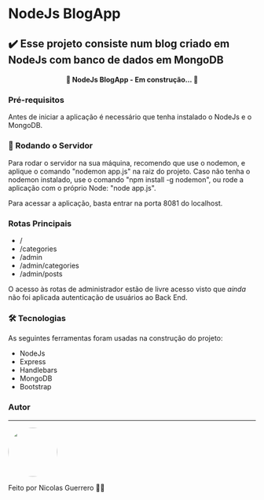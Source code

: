 # NodeJs BlogApp
## :heavy_check_mark: Esse projeto consiste num blog criado em NodeJs com banco de dados em MongoDB

<h4 align="center"> 
	🚧  NodeJs BlogApp - Em construção...  🚧
</h4>

### Pré-requisitos

Antes de iniciar a aplicação é necessário que tenha instalado o NodeJs e o MongoDB.

### 🎲 Rodando o Servidor

Para rodar o servidor na sua máquina, recomendo que use o nodemon, e aplique o comando "nodemon app.js" na raiz do projeto. Caso não tenha o nodemon instalado, use o comando "npm install -g nodemon", ou rode a aplicação com o próprio Node: "node app.js".

Para acessar a aplicação, basta entrar na porta 8081 do localhost.

### Rotas Principais
<!--ts-->
   * /
   * /categories
   * /admin
   * /admin/categories
   * /admin/posts
<!--te-->

O acesso às rotas de administrador estão de livre acesso visto que *ainda* não foi aplicada autenticação de usuários ao Back End.

### 🛠 Tecnologias

As seguintes ferramentas foram usadas na construção do projeto:

- NodeJs
- Express
- Handlebars
- MongoDB
- Bootstrap

### Autor
---

 <img style="border-radius: 50%;" src="https://github.com/nicolasgandrade.png" width="100px;" alt=""/>

Feito por Nicolas Guerrero 👋🏽 
